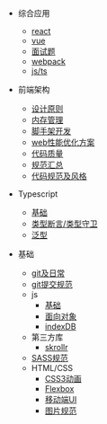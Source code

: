 - 综合应用
  * [react](面试/react.md)
  * [vue](面试/vue.md)
  * [面试题](面试/面试题.md)
  * [webpack](面试/工程化工具.md)
  * [js/ts](面试/js-ts.md)
 
- 前端架构
  - [设计原则](architect/如何设计vue、react组件.md)
  - [内存管理](architect/前端内存管理.md)
  - [脚手架开发](architect/最详细脚手架入门（一）：脚手架原理及快速入门.md)
  - [web性能优化方案](architect/web全链路性能优化.md)
  - [代码质量](architect/代码质量.md)
  - [规范汇总](规范/前端项目规范汇总.md)
  - [代码规范及风格](规范/代码规范及风格工具.md)
  
- Typescript
  - [基础](typescript/typescript基础知识讲解.md)
  - [类型断言/类型守卫](typescript/类型断言、类型守卫、自定义守卫是什么.md)
  - [泛型](typescript/泛型.md)

- 基础
  - [git及日常](basic/git等日常操作.md)
  - [git提交规范](规范/git提交规范以及仓库规范.md)
  - js
    - [基础](basic/js基础.md)
    - [面向对象](basic/面向对象.md)
    - [indexDB](basic/indexedDB基本使用.md)
  - 第三方库
    - [skrollr](basic/skrollr使用.md)
  - [SASS规范](规范/SASS规范.md)
  - HTML/CSS
    - [CSS3动画](basic/html-css/CSS3.md)
    - [Flexbox](basic/html-css/Flexbox.md)
    - [移动端UI](basic/html-css/移动端UI开发.md)
    - [图片规范](basic/html-css/前端图片规范.md)


